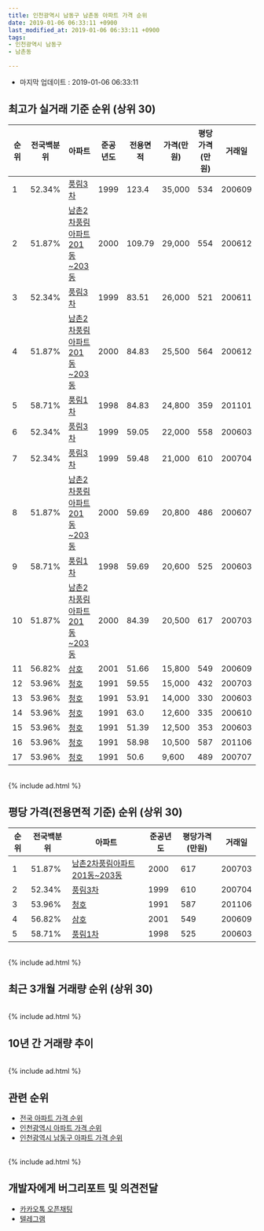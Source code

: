 ```yaml
---
title: 인천광역시 남동구 남촌동 아파트 가격 순위
date: 2019-01-06 06:33:11 +0900
last_modified_at: 2019-01-06 06:33:11 +0900
tags:
- 인천광역시 남동구
- 남촌동

---
```


* 마지막 업데이트 : 2019-01-06 06:33:11

## 최고가 실거래 기준 순위 (상위 30)


|순위|전국백분위|아파트|준공년도|전용면적|가격(만원)|평당가격(만원)|거래일|
|---|---|---|---|---|---|---|---|
|1|52.34%|[풍림3차](https://search.naver.com/search.naver?query=%EC%9D%B8%EC%B2%9C%EA%B4%91%EC%97%AD%EC%8B%9C+%EB%82%A8%EB%8F%99%EA%B5%AC+%EB%82%A8%EC%B4%8C%EB%8F%99+%ED%92%8D%EB%A6%BC3%EC%B0%A8)|1999|123.4|35,000|534|200609|
|2|51.87%|[남촌2차풍림아파트 201동~203동](https://search.naver.com/search.naver?query=%EC%9D%B8%EC%B2%9C%EA%B4%91%EC%97%AD%EC%8B%9C+%EB%82%A8%EB%8F%99%EA%B5%AC+%EB%82%A8%EC%B4%8C%EB%8F%99+%EB%82%A8%EC%B4%8C2%EC%B0%A8%ED%92%8D%EB%A6%BC%EC%95%84%ED%8C%8C%ED%8A%B8+201%EB%8F%99%7E203%EB%8F%99)|2000|109.79|29,000|554|200612|
|3|52.34%|[풍림3차](https://search.naver.com/search.naver?query=%EC%9D%B8%EC%B2%9C%EA%B4%91%EC%97%AD%EC%8B%9C+%EB%82%A8%EB%8F%99%EA%B5%AC+%EB%82%A8%EC%B4%8C%EB%8F%99+%ED%92%8D%EB%A6%BC3%EC%B0%A8)|1999|83.51|26,000|521|200611|
|4|51.87%|[남촌2차풍림아파트 201동~203동](https://search.naver.com/search.naver?query=%EC%9D%B8%EC%B2%9C%EA%B4%91%EC%97%AD%EC%8B%9C+%EB%82%A8%EB%8F%99%EA%B5%AC+%EB%82%A8%EC%B4%8C%EB%8F%99+%EB%82%A8%EC%B4%8C2%EC%B0%A8%ED%92%8D%EB%A6%BC%EC%95%84%ED%8C%8C%ED%8A%B8+201%EB%8F%99%7E203%EB%8F%99)|2000|84.83|25,500|564|200612|
|5|58.71%|[풍림1차](https://search.naver.com/search.naver?query=%EC%9D%B8%EC%B2%9C%EA%B4%91%EC%97%AD%EC%8B%9C+%EB%82%A8%EB%8F%99%EA%B5%AC+%EB%82%A8%EC%B4%8C%EB%8F%99+%ED%92%8D%EB%A6%BC1%EC%B0%A8)|1998|84.83|24,800|359|201101|
|6|52.34%|[풍림3차](https://search.naver.com/search.naver?query=%EC%9D%B8%EC%B2%9C%EA%B4%91%EC%97%AD%EC%8B%9C+%EB%82%A8%EB%8F%99%EA%B5%AC+%EB%82%A8%EC%B4%8C%EB%8F%99+%ED%92%8D%EB%A6%BC3%EC%B0%A8)|1999|59.05|22,000|558|200603|
|7|52.34%|[풍림3차](https://search.naver.com/search.naver?query=%EC%9D%B8%EC%B2%9C%EA%B4%91%EC%97%AD%EC%8B%9C+%EB%82%A8%EB%8F%99%EA%B5%AC+%EB%82%A8%EC%B4%8C%EB%8F%99+%ED%92%8D%EB%A6%BC3%EC%B0%A8)|1999|59.48|21,000|610|200704|
|8|51.87%|[남촌2차풍림아파트 201동~203동](https://search.naver.com/search.naver?query=%EC%9D%B8%EC%B2%9C%EA%B4%91%EC%97%AD%EC%8B%9C+%EB%82%A8%EB%8F%99%EA%B5%AC+%EB%82%A8%EC%B4%8C%EB%8F%99+%EB%82%A8%EC%B4%8C2%EC%B0%A8%ED%92%8D%EB%A6%BC%EC%95%84%ED%8C%8C%ED%8A%B8+201%EB%8F%99%7E203%EB%8F%99)|2000|59.69|20,800|486|200607|
|9|58.71%|[풍림1차](https://search.naver.com/search.naver?query=%EC%9D%B8%EC%B2%9C%EA%B4%91%EC%97%AD%EC%8B%9C+%EB%82%A8%EB%8F%99%EA%B5%AC+%EB%82%A8%EC%B4%8C%EB%8F%99+%ED%92%8D%EB%A6%BC1%EC%B0%A8)|1998|59.69|20,600|525|200603|
|10|51.87%|[남촌2차풍림아파트 201동~203동](https://search.naver.com/search.naver?query=%EC%9D%B8%EC%B2%9C%EA%B4%91%EC%97%AD%EC%8B%9C+%EB%82%A8%EB%8F%99%EA%B5%AC+%EB%82%A8%EC%B4%8C%EB%8F%99+%EB%82%A8%EC%B4%8C2%EC%B0%A8%ED%92%8D%EB%A6%BC%EC%95%84%ED%8C%8C%ED%8A%B8+201%EB%8F%99%7E203%EB%8F%99)|2000|84.39|20,500|617|200703|
|11|56.82%|[삼호](https://search.naver.com/search.naver?query=%EC%9D%B8%EC%B2%9C%EA%B4%91%EC%97%AD%EC%8B%9C+%EB%82%A8%EB%8F%99%EA%B5%AC+%EB%82%A8%EC%B4%8C%EB%8F%99+%EC%82%BC%ED%98%B8)|2001|51.66|15,800|549|200609|
|12|53.96%|[청호](https://search.naver.com/search.naver?query=%EC%9D%B8%EC%B2%9C%EA%B4%91%EC%97%AD%EC%8B%9C+%EB%82%A8%EB%8F%99%EA%B5%AC+%EB%82%A8%EC%B4%8C%EB%8F%99+%EC%B2%AD%ED%98%B8)|1991|59.55|15,000|432|200703|
|13|53.96%|[청호](https://search.naver.com/search.naver?query=%EC%9D%B8%EC%B2%9C%EA%B4%91%EC%97%AD%EC%8B%9C+%EB%82%A8%EB%8F%99%EA%B5%AC+%EB%82%A8%EC%B4%8C%EB%8F%99+%EC%B2%AD%ED%98%B8)|1991|53.91|14,000|330|200603|
|14|53.96%|[청호](https://search.naver.com/search.naver?query=%EC%9D%B8%EC%B2%9C%EA%B4%91%EC%97%AD%EC%8B%9C+%EB%82%A8%EB%8F%99%EA%B5%AC+%EB%82%A8%EC%B4%8C%EB%8F%99+%EC%B2%AD%ED%98%B8)|1991|63.0|12,600|335|200610|
|15|53.96%|[청호](https://search.naver.com/search.naver?query=%EC%9D%B8%EC%B2%9C%EA%B4%91%EC%97%AD%EC%8B%9C+%EB%82%A8%EB%8F%99%EA%B5%AC+%EB%82%A8%EC%B4%8C%EB%8F%99+%EC%B2%AD%ED%98%B8)|1991|51.39|12,500|353|200603|
|16|53.96%|[청호](https://search.naver.com/search.naver?query=%EC%9D%B8%EC%B2%9C%EA%B4%91%EC%97%AD%EC%8B%9C+%EB%82%A8%EB%8F%99%EA%B5%AC+%EB%82%A8%EC%B4%8C%EB%8F%99+%EC%B2%AD%ED%98%B8)|1991|58.98|10,500|587|201106|
|17|53.96%|[청호](https://search.naver.com/search.naver?query=%EC%9D%B8%EC%B2%9C%EA%B4%91%EC%97%AD%EC%8B%9C+%EB%82%A8%EB%8F%99%EA%B5%AC+%EB%82%A8%EC%B4%8C%EB%8F%99+%EC%B2%AD%ED%98%B8)|1991|50.6|9,600|489|200707|


<br>
{% include ad.html %}
<br>

## 평당 가격(전용면적 기준) 순위 (상위 30)


|순위|전국백분위|아파트|준공년도|평당가격(만원)|거래일|
|---|---|---|---|---|---|
|1|51.87%|[남촌2차풍림아파트 201동~203동](https://search.naver.com/search.naver?query=%EC%9D%B8%EC%B2%9C%EA%B4%91%EC%97%AD%EC%8B%9C+%EB%82%A8%EB%8F%99%EA%B5%AC+%EB%82%A8%EC%B4%8C%EB%8F%99+%EB%82%A8%EC%B4%8C2%EC%B0%A8%ED%92%8D%EB%A6%BC%EC%95%84%ED%8C%8C%ED%8A%B8+201%EB%8F%99%7E203%EB%8F%99)|2000|617|200703|
|2|52.34%|[풍림3차](https://search.naver.com/search.naver?query=%EC%9D%B8%EC%B2%9C%EA%B4%91%EC%97%AD%EC%8B%9C+%EB%82%A8%EB%8F%99%EA%B5%AC+%EB%82%A8%EC%B4%8C%EB%8F%99+%ED%92%8D%EB%A6%BC3%EC%B0%A8)|1999|610|200704|
|3|53.96%|[청호](https://search.naver.com/search.naver?query=%EC%9D%B8%EC%B2%9C%EA%B4%91%EC%97%AD%EC%8B%9C+%EB%82%A8%EB%8F%99%EA%B5%AC+%EB%82%A8%EC%B4%8C%EB%8F%99+%EC%B2%AD%ED%98%B8)|1991|587|201106|
|4|56.82%|[삼호](https://search.naver.com/search.naver?query=%EC%9D%B8%EC%B2%9C%EA%B4%91%EC%97%AD%EC%8B%9C+%EB%82%A8%EB%8F%99%EA%B5%AC+%EB%82%A8%EC%B4%8C%EB%8F%99+%EC%82%BC%ED%98%B8)|2001|549|200609|
|5|58.71%|[풍림1차](https://search.naver.com/search.naver?query=%EC%9D%B8%EC%B2%9C%EA%B4%91%EC%97%AD%EC%8B%9C+%EB%82%A8%EB%8F%99%EA%B5%AC+%EB%82%A8%EC%B4%8C%EB%8F%99+%ED%92%8D%EB%A6%BC1%EC%B0%A8)|1998|525|200603|


<br>
{% include ad.html %}
<br>

## 최근 3개월 거래량 순위 (상위 30)


<div style="width:100%;">
    <canvas id="deal_count_ranking" height="250"></canvas>
</div>


<script>
new Chart(document.getElementById("deal_count_ranking"), {
    type: 'horizontalBar',
    data: {
        labels: ['풍림3차', '남촌2차풍림아파트 201동~203동'],
        datasets: [{
            label: '실거래 수',
            data: [3, 3],
            borderColor: "rgba(255, 0, 128, 1)",
            backgroundColor: "rgba(255, 0, 128, 0.5)",
            fill: false,
        }]
    },
    options: {
        responsive: true,
        title: {
            display: true,
            text: '최근 3개월 거래량 순위'
        },
        tooltips: {
            mode: 'index',
            intersect: false,
            callbacks: {
                title: function(tooltipItems, data) {
                    return "실거래 수:";
                },
                label: function(tooltipItem, data) {
                    return data.labels[tooltipItem.index] + ": " + tooltipItem.xLabel;
                }
            }
        },
        hover: {
            mode: 'nearest',
            intersect: true
        },
        scales: {
            xAxes: [{
                display: true,
                scaleLabel: {
                    display: true,
                    labelString: '실거래 수'
                },
                ticks: {
                    suggestedMin: 0,
                }
            }],
            yAxes: [{
                display: true,
                ticks: {
                    autoSkip: false,
                    callback: function(value, index, values) {
                        if (value.length > 15)
                            return value.substr(0, 13) + "...";
                        else
                            return value;
                    }
                },
                scaleLabel: {
                    display: false,
                }
            }]
        }
    }
});

</script>


<br>
{% include ad.html %}
<br>

## 10년 간 거래량 추이


<div style="width:100%;">
    <canvas id="deal_progress" height="250"></canvas>
</div>

<script>
new Chart(document.getElementById("deal_progress"), {
    type: 'line',
    data: {
        labels: ['200901','200902','200903','200904','200905','200906','200907','200908','200909','200910','200911','200912','201001','201002','201003','201004','201005','201006','201007','201008','201009','201010','201011','201012','201101','201102','201103','201104','201105','201106','201107','201108','201109','201110','201111','201112','201201','201202','201203','201204','201205','201206','201207','201208','201209','201210','201211','201212','201301','201302','201303','201304','201305','201306','201307','201308','201309','201310','201311','201312','201401','201402','201403','201404','201405','201406','201407','201408','201409','201410','201411','201412','201501','201502','201503','201504','201505','201506','201507','201508','201509','201510','201511','201512','201601','201602','201603','201604','201605','201606','201607','201608','201609','201610','201611','201612','201701','201702','201703','201704','201705','201706','201707','201708','201709','201710','201711','201712','201801','201802','201803','201804','201805','201806','201807','201808','201809','201810','201811','201812','201901'],
        datasets: [{
            label: '실거래 수',
            pointRadius: 1,
            data: [2, 1, 3, 7, 16, 11, 19, 21, 14, 8, 1, 6, 12, 12, 5, 7, 3, 9, 9, 6, 10, 12, 6, 6, 8, 8, 6, 5, 14, 13, 8, 13, 11, 6, 6, 4, 9, 7, 12, 7, 9, 7, 8, 8, 8, 7, 11, 2, 2, 7, 15, 26, 14, 4, 4, 12, 9, 9, 6, 6, 14, 18, 12, 11, 10, 6, 7, 11, 9, 9, 7, 3, 8, 16, 24, 14, 21, 15, 7, 10, 14, 9, 6, 4, 3, 4, 16, 5, 11, 8, 7, 14, 8, 10, 6, 5, 1, 7, 12, 9, 6, 8, 12, 9, 14, 12, 4, 7, 7, 2, 9, 5, 4, 5, 8, 13, 12, 8, 4, 2, 0],
            borderColor: "rgba(255, 201, 14, 1)",
            backgroundColor: "rgba(255, 201, 14, 0.5)",
            fill: true,
        }]
    },
    options: {
        responsive: true,
        title: {
            display: true,
            text: '10년간 거래량 추이'
        },
        tooltips: {
            mode: 'index',
            intersect: false,
        },
        hover: {
            mode: 'nearest',
            intersect: true
        },
        scales: {
            xAxes: [{
                display: true,
                scaleLabel: {
                    display: true,
                    labelString: '년/월'
                }
            }],
            yAxes: [{
                display: true,
                ticks: {
                    suggestedMin: 0,
                },
                scaleLabel: {
                    display: true,
                    labelString: '실거래 수'
                }
            }]
        }
    }
});

</script>


<br>
{% include ad.html %}
<br>

## 관련 순위

- [전국 아파트 가격 순위](https://inasie.github.io/apt-ranking/전국)
- [인천광역시 아파트 가격 순위](https://inasie.github.io/apt-ranking/인천광역시)
- [인천광역시 남동구 아파트 가격 순위](https://inasie.github.io/apt-ranking/인천광역시-남동구)


<br>
{% include ad.html %}
<br>

## 개발자에게 버그리포트 및 의견전달

- [카카오톡 오픈채팅](https://open.kakao.com/o/gLJUAP4)
- [텔레그램](https://t.me/inasie)

